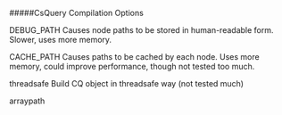 #####CsQuery Compilation Options



DEBUG_PATH    Causes node paths to be stored in human-readable form. Slower, uses more memory.

CACHE_PATH    Causes paths to be cached by each node. Uses more memory, could improve performance, though not tested too much.

threadsafe    Build CQ object in threadsafe way (not tested much)

arraypath